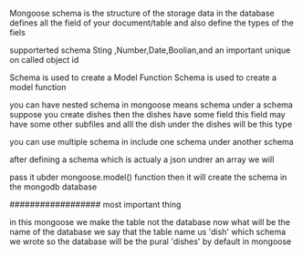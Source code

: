 Mongoose schema is the structure of the storage data in the database
defines all the field of your document/table
and also define the types of the fiels

supporterted schema Sting ,Number,Date,Boolian,and an important unique on called object id

Schema is used to create a Model Function
Schema is used to create a model function 

you can have nested schema in mongoose
means schema under a schema
 suppose you create dishes
then the dishes have some field this field may have some other subfiles 
and alll the dish under the dishes will be this type

you can use multiple schema in include one schema under another schema

after defining a schema which is actualy  a json undrer an array we will

pass it ubder mongoose.model() function then it will create the schema in the mongodb database




################## most important thing


in this mongoose we make the table not the database now what will be the name of the database
we say that the table name us 'dish' which schema we wrote
so the database will be the pural 'dishes' by default in mongoose







